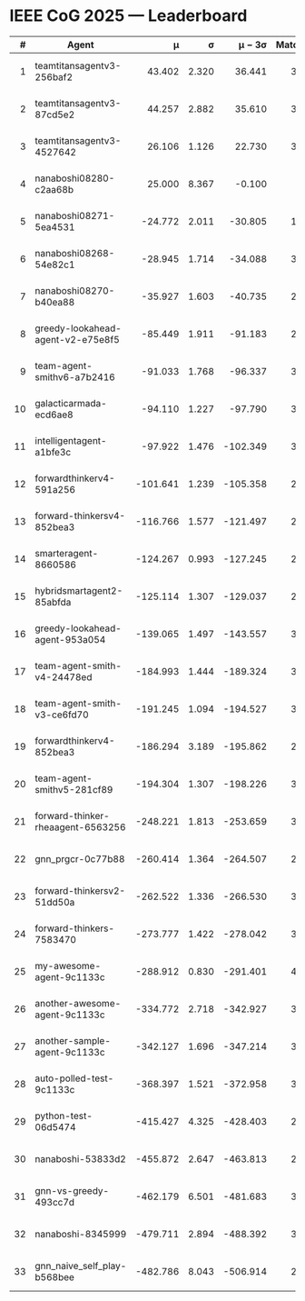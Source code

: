 # IEEE CoG 2025 — Leaderboard

| # | Agent | μ | σ | μ − 3σ | Matches | Updated |
|---:|---|---:|---:|---:|---:|---|
| 1 | teamtitansagentv3-256baf2 | 43.402 | 2.320 | 36.441 | 3496 | 2025-08-28 01:21 |
| 2 | teamtitansagentv3-87cd5e2 | 44.257 | 2.882 | 35.610 | 3420 | 2025-08-28 01:21 |
| 3 | teamtitansagentv3-4527642 | 26.106 | 1.126 | 22.730 | 3356 | 2025-08-28 01:21 |
| 4 | nanaboshi08280-c2aa68b | 25.000 | 8.367 | -0.100 | 80 | 2025-08-28 01:21 |
| 5 | nanaboshi08271-5ea4531 | -24.772 | 2.011 | -30.805 | 1800 | 2025-08-28 01:21 |
| 6 | nanaboshi08268-54e82c1 | -28.945 | 1.714 | -34.088 | 3138 | 2025-08-28 01:21 |
| 7 | nanaboshi08270-b40ea88 | -35.927 | 1.603 | -40.735 | 2278 | 2025-08-28 01:21 |
| 8 | greedy-lookahead-agent-v2-e75e8f5 | -85.449 | 1.911 | -91.183 | 2726 | 2025-08-28 01:21 |
| 9 | team-agent-smithv6-a7b2416 | -91.033 | 1.768 | -96.337 | 3740 | 2025-08-28 01:21 |
| 10 | galacticarmada-ecd6ae8 | -94.110 | 1.227 | -97.790 | 3080 | 2025-08-28 01:21 |
| 11 | intelligentagent-a1bfe3c | -97.922 | 1.476 | -102.349 | 3103 | 2025-08-28 01:21 |
| 12 | forwardthinkerv4-591a256 | -101.641 | 1.239 | -105.358 | 2825 | 2025-08-28 01:21 |
| 13 | forward-thinkersv4-852bea3 | -116.766 | 1.577 | -121.497 | 2862 | 2025-08-28 01:21 |
| 14 | smarteragent-8660586 | -124.267 | 0.993 | -127.245 | 2858 | 2025-08-28 01:21 |
| 15 | hybridsmartagent2-85abfda | -125.114 | 1.307 | -129.037 | 2929 | 2025-08-28 01:21 |
| 16 | greedy-lookahead-agent-953a054 | -139.065 | 1.497 | -143.557 | 3246 | 2025-08-28 01:21 |
| 17 | team-agent-smith-v4-24478ed | -184.993 | 1.444 | -189.324 | 3374 | 2025-08-28 01:21 |
| 18 | team-agent-smith-v3-ce6fd70 | -191.245 | 1.094 | -194.527 | 3634 | 2025-08-28 01:21 |
| 19 | forwardthinkerv4-852bea3 | -186.294 | 3.189 | -195.862 | 2537 | 2025-08-28 01:21 |
| 20 | team-agent-smithv5-281cf89 | -194.304 | 1.307 | -198.226 | 3580 | 2025-08-28 01:21 |
| 21 | forward-thinker-rheaagent-6563256 | -248.221 | 1.813 | -253.659 | 3564 | 2025-08-28 01:21 |
| 22 | gnn_prgcr-0c77b88 | -260.414 | 1.364 | -264.507 | 2940 | 2025-08-28 01:21 |
| 23 | forward-thinkersv2-51dd50a | -262.522 | 1.336 | -266.530 | 3744 | 2025-08-28 01:21 |
| 24 | forward-thinkers-7583470 | -273.777 | 1.422 | -278.042 | 3420 | 2025-08-28 01:21 |
| 25 | my-awesome-agent-9c1133c | -288.912 | 0.830 | -291.401 | 4360 | 2025-08-28 01:21 |
| 26 | another-awesome-agent-9c1133c | -334.772 | 2.718 | -342.927 | 3900 | 2025-08-28 01:21 |
| 27 | another-sample-agent-9c1133c | -342.127 | 1.696 | -347.214 | 3600 | 2025-08-28 01:21 |
| 28 | auto-polled-test-9c1133c | -368.397 | 1.521 | -372.958 | 3120 | 2025-08-28 01:21 |
| 29 | python-test-06d5474 | -415.427 | 4.325 | -428.403 | 2870 | 2025-08-28 01:21 |
| 30 | nanaboshi-53833d2 | -455.872 | 2.647 | -463.813 | 2940 | 2025-08-28 01:21 |
| 31 | gnn-vs-greedy-493cc7d | -462.179 | 6.501 | -481.683 | 3200 | 2025-08-28 01:21 |
| 32 | nanaboshi-8345999 | -479.711 | 2.894 | -488.392 | 3270 | 2025-08-28 01:21 |
| 33 | gnn_naive_self_play-b568bee | -482.786 | 8.043 | -506.914 | 2560 | 2025-08-28 01:21 |
